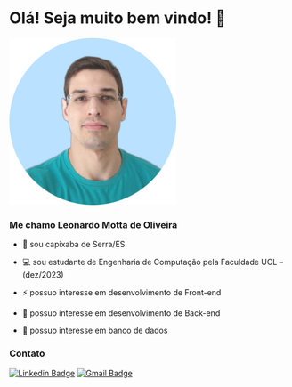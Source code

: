 # Olá! Seja muito bem vindo!  👋

[<img alt="profile pic" src="https://raw.githubusercontent.com/leo-motta/leo-motta/master/profile.png" width="300">](https://raw.githubusercontent.com/leo-motta/leo-motta/master/profile.png)

### Me chamo Leonardo Motta de Oliveira

- 🌱 sou capixaba de Serra/ES  

- 💻 sou estudante de Engenharia de Computação pela Faculdade UCL – (dez/2023)

- ⚡ possuo interesse em desenvolvimento de Front-end

- 🚀 possuo interesse em desenvolvimento de Back-end

- 🔑 possuo interesse em banco de dados

<!--
### Stack

![Top Langs](https://github-readme-stats.vercel.app/api/top-langs/?username=leo-motta&hide=TeX&layout=compact)
-->

### Contato

[![Linkedin Badge](https://img.shields.io/badge/-LinkedIn-5DADE2?style=flat-square&logo=Linkedin&logoColor=white&link=https://www.linkedin.com/in/leonardomottaol)](https://www.linkedin.com/in/leonardomottaol/)
[![Gmail Badge](https://img.shields.io/badge/-leonardomotta@ucl.br-5DADE2?style=flat-square&logo=Gmail&logoColor=white&link=mailto:leonardomotta@ucl.br)](mailto:leonardomotta@ucl.br)
